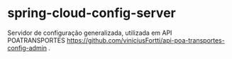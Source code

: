 # spring-cloud-config-server
Servidor de configuração generalizada, utilizada em API POATRANSPORTES https://github.com/viniciusFortti/api-poa-transportes-config-admin .
